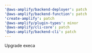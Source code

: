 ```yaml
---
'@aws-amplify/backend-deployer': patch
'@aws-amplify/backend-function': patch
'create-amplify': patch
'@aws-amplify/plugin-types': minor
'@aws-amplify/cli-core': patch
'@aws-amplify/backend-cli': patch
---
```


Upgrade execa

